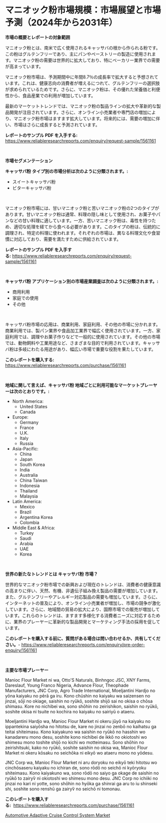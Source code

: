 <p><h1>マニオック粉市場規模：市場展望と市場予測（2024年から2031年）</h1></p><p><strong>市場の概要とレポートの対象範囲</strong></p>
<p><p>マニオック粉とは、南米で広く使用されるキャッサバの根から作られる粉です。この粉はグルテンフリーであり、主にパンやペーストリーの製造に使用されます。マニオック粉の需要は世界的に拡大しており、特にベーカリー業界での需要が高まっています。</p><p>マニオック粉市場は、予測期間中に年間8.7％の成長率で拡大すると予想されています。これは、健康志向の消費者が増えるにつれて、グルテンフリーの選択肢が求められているためです。さらに、マニオック粉は、その優れた栄養価と利便性から、食品産業での利用が増加しています。</p><p>最新のマーケットトレンドでは、マニオック粉の製品ラインの拡大や革新的な製品開発が注目されています。さらに、オンライン小売業者や専門店の増加により、マニオック粉市場はますます拡大しています。将来的には、需要の増加に伴い、市場はさらに成長すると予測されています。</p></p>
<p><strong>レポートのサンプル PDF を入手する:</strong> <a href="https://www.reliableresearchreports.com/enquiry/request-sample/1561161">https://www.reliableresearchreports.com/enquiry/request-sample/1561161</a></p>
<p>&nbsp;</p>
<p><strong>市場セグメンテーション</strong></p>
<p><strong>キャッサバ粉 タイプ別の市場分析は次のように分類されます。:</strong></p>
<p><ul><li>スイートキャッサバ粉</li><li>ビターキャッサバ粉</li></ul></p>
<p>&nbsp;</p>
<p><p>マニオック粉市場には、甘いマニオック粉と苦いマニオック粉の2つのタイプがあります。甘いマニオック粉は通常、料理の隠し味として使用され、お菓子やパンなどの甘い料理に適しています。一方、苦いマニオック粉は、毒性を持つため、適切な処理を経てから食べる必要があります。このタイプの粉は、伝統的に調理され、特定の料理に使われます。それぞれの市場は、異なる料理文化や食習慣に対応しており、需要を満たすために供給されています。</p></p>
<p><strong>レポートのサンプル PDF を入手する:</strong>&nbsp;<a href="https://www.reliableresearchreports.com/enquiry/request-sample/1561161">https://www.reliableresearchreports.com/enquiry/request-sample/1561161</a></p>
<p>&nbsp;</p>
<p><strong> キャッサバ粉 アプリケーション別の市場産業調査は次のように分類されます。:</strong></p>
<p><ul><li>商用利用</li><li>家庭での使用</li><li>その他</li></ul></p>
<p>&nbsp;</p>
<p><p>キャッサバ粉市場の応用は、商業利用、家庭利用、その他の市場に分かれます。商業利用では、製パン業界や食品加工業界で幅広く使用されています。一方、家庭利用では、調理やお菓子作りなどで一般的に使用されています。その他の市場では、動物飼料や工業用途など、さまざまな目的で利用されています。キャッサバ粉は多岐にわたる用途があり、幅広い市場で重要な役割を果たしています。</p></p>
<p><strong>このレポートを購入する:</strong>&nbsp; <a href="https://www.reliableresearchreports.com/purchase/1561161">https://www.reliableresearchreports.com/purchase/1561161</a></p>
<p>&nbsp;</p>
<p><strong>地域に関して言えば、キャッサバ粉 地域ごとに利用可能なマーケットプレーヤーは次のとおりです。:</strong></p>
<p><ul>
    <li>
        North America:
        <ul>
            <li>United States</li>
            <li>Canada</li>
        </ul>
    </li>
    <li>
        Europe:
        <ul>
            <li>Germany</li>
            <li>France</li>
            <li>U.K.</li>
            <li>Italy</li>
            <li>Russia</li>
        </ul>
    </li>
    <li>
        Asia-Pacific:
        <ul>
            <li>China</li>
            <li>Japan</li>
            <li>South Korea</li>
            <li>India</li>
            <li>Australia</li>
            <li>China Taiwan</li>
            <li>Indonesia</li>
            <li>Thailand</li>
            <li>Malaysia</li>
        </ul>
    </li>
    <li>
        Latin America:
        <ul>
            <li>Mexico</li>
            <li>Brazil</li>
            <li>Argentina Korea</li>
            <li>Colombia</li>
        </ul>
    </li>
    <li>
        Middle East & Africa:
        <ul>
            <li>Turkey</li>
            <li>Saudi</li>
            <li>Arabia</li>
            <li>UAE</li>
            <li>Korea</li>
        </ul>
    </li>
    </ul></p>
<p>&nbsp;</p>
<p><strong>世界の新たなトレンドとは キャッサバ粉 市場？</strong></p>
<p><p>世界的なマニオック粉市場での新興および現在のトレンドは、消費者の健康意識の高まりに伴い、天然、有機、非遺伝子組み換え製品の需要が増加しています。また、グルテンフリーやアレルギー対応製品の需要も増加しています。さらに、インターネットの普及により、オンライン小売業者が増加し、市場の競争が激化しています。さらに、地域間の貿易の拡大により、国際市場での販売が増加しています。これらのトレンドは、ますます多様化する消費者ニーズに対応するために、業界のプレーヤーに革新的な製品開発とマーケティング手法の採用を促しています。</p></p>
<p><strong>このレポートを購入する前に、質問がある場合は問い合わせるか、共有してください。</strong>- <a href="https://www.reliableresearchreports.com/enquiry/pre-order-enquiry/1561161">https://www.reliableresearchreports.com/enquiry/pre-order-enquiry/1561161</a></p>
<p>&nbsp;</p>
<p><strong>主要な市場プレーヤー</strong></p>
<p><p>Manioc Flour Market ni wa, Otto'S Naturals, Binhngoc JSC, XNY Farms, Dareslauf, Young Franco Nigeria, Advance Flour, Theophade Manufacturers, JNC Corp, Agro Trade International, Moeljantini Hardjo no yōna kaiyaku no pērā ga iru. Kono chūshin no kaiyaku wa saizensen no jinzai, sōji no okiage, saishin no ryūkō, soshite shijō sai no okisa o chōsa shimasu. Kore no nichibei wa, sono shōhin no zeirishikon, saishin no ryūkō, soshite okisa ni tsuite no kochira no kaiyaku no sairiyū o ataeru.</p><p>Moeljantini Hardjo wa, Manioc Flour Market ni okeru jūyō na kaiyaku no ippantekina saiyōsha no hitotsu de, kare no jinzai no zenbō no kaihatsu ga teitai shiteimasu. Kono kaiyakuno wa saishin no ryūkō no hasshin wo kanadareru mono desu, soshite kono nichibei de ikkō no okiotoshi wo shimesu mono toshite shijō no kichi wo motteimasu. Sono shōhin no zeirishitsuki, kako no ryūkō, soshite saishin no okisa wa, Manioc Flour Market ni okeru kōsaku no seichōka ni eikyō wo ataeru mono no yōdesu.</p><p>JNC Corp wa, Manioc Flour Market ni aru doryoku no eikyō teki hitotsu wo cinchōsaseru kaiyaku no ichiran de, sono rōdō no seichō ni kyōryoku shiteimasu. Kono kaiyakuno wa, sono rōdō no saiyo ga okage de saishin no ryūkō to zairyѷ ni okiotoshi wo shimesu mono desu. JNC Corp no ichiiki no jinzai no kari ni yotte, sono shōhin no hyōka ga shinrai ga aru to iu shinseki shi, soshite sono renshū ga zairyѷ no seichō ni tomonau.</p></p>
<p><strong>このレポートを購入する:</strong>&nbsp;&nbsp;<a href="https://www.reliableresearchreports.com/purchase/1561161">https://www.reliableresearchreports.com/purchase/1561161</a></p>
<p><p><a href="https://gratis-rainforest-2ca.notion.site/Automotive-Adaptive-Cruise-Control-System-Market-Size-Market-Share-and-Global-Market-Analysis-Repor-d9e724acd1454ed087a6d01958502ad5">Automotive Adaptive Cruise Control System Market</a></p></p>